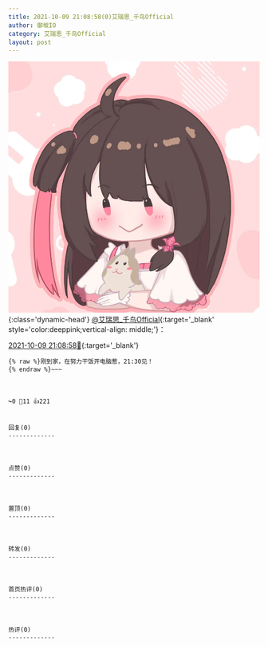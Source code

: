 ```yaml
---
title: 2021-10-09 21:08:58(0)艾瑞思_千鸟Official
author: 御坂IO
category: 艾瑞思_千鸟Official
layout: post
---
```


![img](/images/7e08840c56f251de28bdf766b647bd5fe9a5d50a.jpg){:class='dynamic-head'}
[@艾瑞思_千鸟Official](https://space.bilibili.com/1090010845/dynamic){:target='_blank' style='color:deeppink;vertical-align: middle;'}：

[2021-10-09 21:08:58🔗](https://t.bilibili.com/579590967427122481){:target='_blank'}

~~~
{% raw %}刚到家，在努力干饭开电脑惹，21:30见！
{% endraw %}~~~



↪️0 💬11 👍221


回复(0)
-------------



点赞(0)
-------------



置顶(0)
-------------



转发(0)
-------------



首页热评(0)
-------------



热评(0)
-------------



